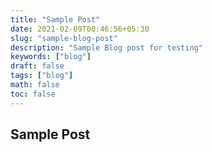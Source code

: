 ```yaml
---
title: "Sample Post"
date: 2021-02-09T00:46:56+05:30
slug: "sample-blog-post"
description: "Sample Blog post for testing"
keywords: ["blog"]
draft: false
tags: ["blog"]
math: false
toc: false
---
```


## Sample Post
